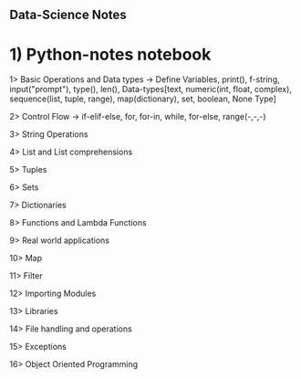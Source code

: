 ## Data-Science Notes

# 1) Python-notes notebook
  1> Basic Operations and Data types -> Define Variables, print(), f-string, input("prompt"), type(), len(), Data-types[text, numeric(int, float, complex), sequence(list, tuple, range), map(dictionary), set, boolean, None Type]
  
  2> Control Flow -> if-elif-else, for, for-in, while, for-else, range(-,-,-)
  
  3> String Operations

  4> List and List comprehensions

  5> Tuples

  6> Sets

  7> Dictionaries

  8> Functions and Lambda Functions

  9> Real world applications

  10> Map

  11> Filter

  12> Importing Modules

  13> Libraries

  14> File handling and operations

  15> Exceptions

  16> Object Oriented Programming

